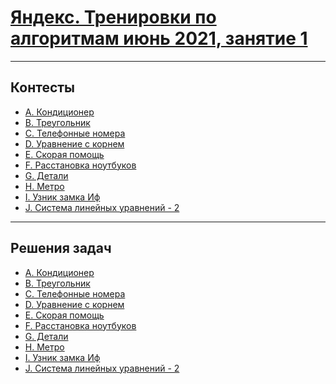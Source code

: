 # [Яндекс. Тренировки по алгоритмам июнь 2021, занятие 1](https://contest.yandex.ru/contest/27393/enter/)

---
## Контесты

- [A. Кондиционер](https://contest.yandex.ru/contest/27393/problems/A/)
- [B. Треугольник](https://contest.yandex.ru/contest/27393/problems/B/)
- [C. Телефонные номера](https://contest.yandex.ru/contest/27393/problems/C/)
- [D. Уравнение с корнем](https://contest.yandex.ru/contest/27393/problems/D/)
- [E. Скорая помощь](https://contest.yandex.ru/contest/27393/problems/E/)
- [F. Расстановка ноутбуков](https://contest.yandex.ru/contest/27393/problems/F/)
- [G. Детали](https://contest.yandex.ru/contest/27393/problems/G/)
- [H. Метро](https://contest.yandex.ru/contest/27393/problems/H/)
- [I. Узник замка Иф](https://contest.yandex.ru/contest/27393/problems/I/)
- [J. Система линейных уравнений - 2](https://contest.yandex.ru/contest/27393/problems/J/)

---
## Решения задач

- [A. Кондиционер]()
- [B. Треугольник]()
- [C. Телефонные номера]()
- [D. Уравнение с корнем]()
- [E. Скорая помощь]()
- [F. Расстановка ноутбуков]()
- [G. Детали]()
- [H. Метро]()
- [I. Узник замка Иф]()
- [J. Система линейных уравнений - 2]()